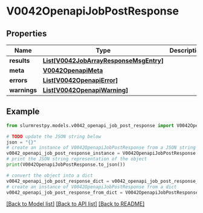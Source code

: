 # V0042OpenapiJobPostResponse


## Properties

Name | Type | Description | Notes
------------ | ------------- | ------------- | -------------
**results** | [**List[V0042JobArrayResponseMsgEntry]**](V0042JobArrayResponseMsgEntry.md) |  | [optional]
**meta** | [**V0042OpenapiMeta**](V0042OpenapiMeta.md) |  | [optional]
**errors** | [**List[V0042OpenapiError]**](V0042OpenapiError.md) |  | [optional]
**warnings** | [**List[V0042OpenapiWarning]**](V0042OpenapiWarning.md) |  | [optional]

## Example

```python
from slurmrestpy.models.v0042_openapi_job_post_response import V0042OpenapiJobPostResponse

# TODO update the JSON string below
json = "{}"
# create an instance of V0042OpenapiJobPostResponse from a JSON string
v0042_openapi_job_post_response_instance = V0042OpenapiJobPostResponse.from_json(json)
# print the JSON string representation of the object
print(V0042OpenapiJobPostResponse.to_json())

# convert the object into a dict
v0042_openapi_job_post_response_dict = v0042_openapi_job_post_response_instance.to_dict()
# create an instance of V0042OpenapiJobPostResponse from a dict
v0042_openapi_job_post_response_from_dict = V0042OpenapiJobPostResponse.from_dict(v0042_openapi_job_post_response_dict)
```
[[Back to Model list]](../README.md#documentation-for-models) [[Back to API list]](../README.md#documentation-for-api-endpoints) [[Back to README]](../README.md)


